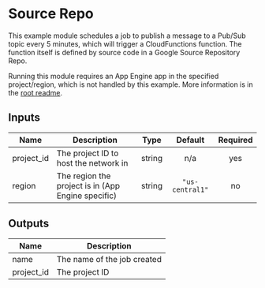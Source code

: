 # Source Repo

This example module schedules a job to publish a message to a Pub/Sub topic every 5 minutes, which will trigger a CloudFunctions function.
The function itself is defined by source code in a Google Source Repository Repo.  

Running this module requires an App Engine app in the specified project/region, which is not handled by this example.
More information is in the [root readme](../../README.md#app-engine).

<!-- BEGINNING OF PRE-COMMIT-TERRAFORM DOCS HOOK -->
## Inputs

| Name | Description | Type | Default | Required |
|------|-------------|:----:|:-----:|:-----:|
| project\_id | The project ID to host the network in | string | n/a | yes |
| region | The region the project is in (App Engine specific) | string | `"us-central1"` | no |

## Outputs

| Name | Description |
|------|-------------|
| name | The name of the job created |
| project\_id | The project ID |

<!-- END OF PRE-COMMIT-TERRAFORM DOCS HOOK -->
